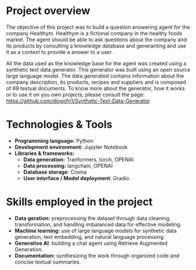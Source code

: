 # Project overview

The objective of this project was to build a question answering agent for the company Healthym. Healthym is a fictional company in the healthy foods market. The agent should be able to ask questions about the company and its products by consulting a knowledge database and generanting and use it as a context to provide a answer to a user.

All the data used as the knowledge base for the agent was created using a synthetic text data generator. This generator was built using an open source large language model. The data generated contains information about the company description, its products, recipes and suppliers and is composed of 69 textual documents. To know more about the generator, how it works or to use it on you own projects, please consult the page: https://github.com/diogofn1/Synthetic-Text-Data-Generator

# Technologies & Tools
- **Programming language:** Python
- **Development environment:** Jupyter Notebook
- **Libraries & frameworks:**
  - **Data generation:** Tranformers, torch, OPENAI
  - **Data processing:** langchain, OPENAI 
  - **Database storage**: Croma
  - **User interface / Model deployment**: Gradio
 
# Skills employed in the project
- **Data geration:** preprocessing the dataset through data cleaning, transformation, and handling imbalanced data for effective modeling.
- **Machine learning:** use of large language models for synthetic data generation, text embedding, and natural language processing.
- **Generative AI**: building a chat agent using Retrieve Augmented Generation.
- **Documentation:** synthesizing the work through organized code and concise textual summaries.

